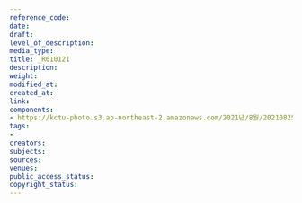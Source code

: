 ```yaml
---
reference_code: 
date: 
draft: 
level_of_description: 
media_type: 
title: _R610121
description: 
weight: 
modified_at: 
created_at: 
link: 
components:
- https://kctu-photo.s3.ap-northeast-2.amazonaws.com/2021년/8월/20210825_하반기+총파업+대장정_대구/_R610121.jpg
tags:
- 
creators: 
subjects: 
sources: 
venues: 
public_access_status: 
copyright_status: 
---
```

